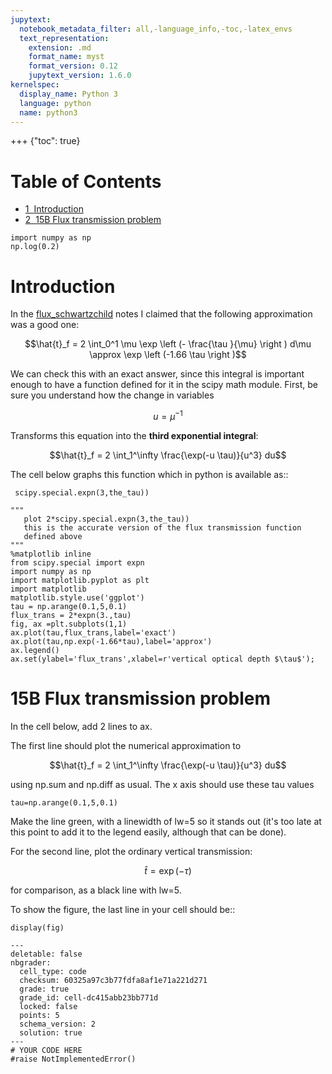 ```yaml
---
jupytext:
  notebook_metadata_filter: all,-language_info,-toc,-latex_envs
  text_representation:
    extension: .md
    format_name: myst
    format_version: 0.12
    jupytext_version: 1.6.0
kernelspec:
  display_name: Python 3
  language: python
  name: python3
---
```


+++ {"toc": true}

<h1>Table of Contents<span class="tocSkip"></span></h1>
<div class="toc"><ul class="toc-item"><li><span><a href="#Introduction" data-toc-modified-id="Introduction-1"><span class="toc-item-num">1&nbsp;&nbsp;</span>Introduction</a></span></li><li><span><a href="#15B-Flux-transmission-problem" data-toc-modified-id="15B-Flux-transmission-problem-2"><span class="toc-item-num">2&nbsp;&nbsp;</span>15B Flux transmission problem</a></span></li></ul></div>

```{code-cell} ipython3
import numpy as np
np.log(0.2)
```

# Introduction



In the [flux_schwartzchild](https://clouds.eos.ubc.ca/~phil/courses/atsc301/flux_schwartzchild.html) notes I claimed
 that the following approximation was a good one:
 
 $$\hat{t}_f =  2 \int_0^1 \mu \exp \left (- \frac{\tau }{\mu} \right ) d\mu
       \approx  \exp \left (-1.66 \tau \right )$$
       
 We can check this with an exact answer, since this integral is important enough to have a function defined for it in the scipy math module.  First, be sure you understand how the change in variables 
 
 $$u = \mu^{-1}$$
 
 Transforms this equation into the **third exponential integral**:
 
 $$\hat{t}_f = 2 \int_1^\infty \frac{\exp(-u \tau)}{u^3} du$$
 
 The cell below graphs this function which in python is available as::
 
     scipy.special.expn(3,the_tau))

```{code-cell} ipython3
"""
   plot 2*scipy.special.expn(3,the_tau))
   this is the accurate version of the flux transmission function
   defined above
"""   
%matplotlib inline
from scipy.special import expn 
import numpy as np
import matplotlib.pyplot as plt
import matplotlib
matplotlib.style.use('ggplot')
tau = np.arange(0.1,5,0.1)
flux_trans = 2*expn(3.,tau)
fig, ax =plt.subplots(1,1)
ax.plot(tau,flux_trans,label='exact')
ax.plot(tau,np.exp(-1.66*tau),label='approx')
ax.legend()
ax.set(ylabel='flux_trans',xlabel=r'vertical optical depth $\tau$');
```

# 15B Flux transmission problem

In the cell below, add 2 lines to ax.

The first line should plot the numerical approximation to

$$\hat{t}_f = 2 \int_1^\infty \frac{\exp(-u \tau)}{u^3} du$$

using np.sum and np.diff as usual.  The x axis should use these tau values

    tau=np.arange(0.1,5,0.1)
    
Make the line green, with a linewidth of lw=5 so it stands out (it's too late
at this point to add it to the legend easily, although that can be done).

For the second line, plot the ordinary vertical transmission:

$$\hat{t} = \exp(-\tau)$$

for comparison, as a black line with lw=5.

To show the figure, the last line in your cell should be::

    display(fig)

```{code-cell} ipython3
---
deletable: false
nbgrader:
  cell_type: code
  checksum: 60325a97c3b77fdfa8af1e71a221d271
  grade: true
  grade_id: cell-dc415abb23bb771d
  locked: false
  points: 5
  schema_version: 2
  solution: true
---
# YOUR CODE HERE
#raise NotImplementedError()
```
